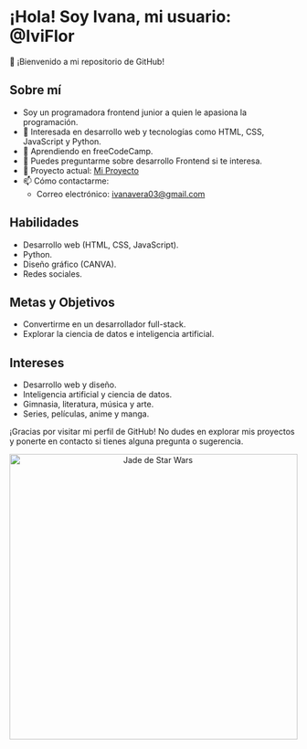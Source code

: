 # ¡Hola! Soy Ivana, mi usuario: @IviFlor

👋 ¡Bienvenido a mi repositorio de GitHub!

## Sobre mí

- Soy un programadora frontend junior a quien le apasiona la programación.
- 👀 Interesada en desarrollo web y tecnologías como HTML, CSS, JavaScript y Python.
- 🌱 Aprendiendo en freeCodeCamp.
- 💬 Puedes preguntarme sobre desarrollo Frontend si te interesa.
- 🚀 Proyecto actual: <a href="https://iviflor.github.io/Proyecto/">Mi Proyecto</a>
- 📫 Cómo contactarme:
  - Correo electrónico: [ivanavera03@gmail.com](mailto:ivanavera03@gmail.com)

## Habilidades

- Desarrollo web (HTML, CSS, JavaScript).
- Python.
- Diseño gráfico (CANVA).
- Redes sociales.

## Metas y Objetivos

- Convertirme en un desarrollador full-stack.
- Explorar la ciencia de datos e inteligencia artificial.

## Intereses

- Desarrollo web y diseño.
- Inteligencia artificial y ciencia de datos.
- Gimnasia, literatura, música y arte.
- Series, películas, anime y manga.

¡Gracias por visitar mi perfil de GitHub! No dudes en explorar mis proyectos y ponerte en contacto si tienes alguna pregunta o sugerencia.

<p align="center">
  <img src="https://neosabers.com/wp-content/uploads/2022/12/image-37-1024x558.png" alt="Jade de Star Wars" width="100%" height="500px">
</p>

<!---
IviFlor/IviFlor is a ✨ special ✨ repository because its `README.md` (this file) appears on your GitHub profile.
You can click the Preview link to take a look at your changes.
--->
